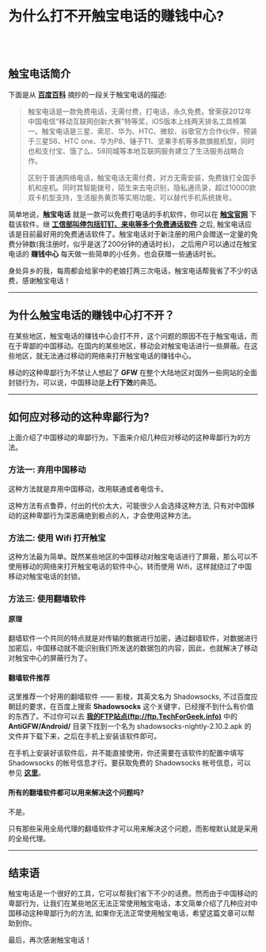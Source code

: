 # 为什么打不开触宝电话的赚钱中心?                
<!--
2016-09-11         
--> <br /><br />            

## 触宝电话简介             

下面是从 **[百度百科](http://baike.baidu.com/link?url=WgfwYpsoGfOv3jYYmabWl-YVbFh09JXNxtQl6SI21XI98OzZQTznx_KwWlYtEK4TaAw0QHLKJan9aTserbFWzx284scC9ldviFQ8C372iLPVQ40817oiYwmp0LA_8wlX)** 摘抄的一段关于触宝电话的描述:        
        
> 触宝电话是一款免费电话，无需付费，打电话，永久免费。曾荣获2012年中国电信“移动互联网创新大赛”特等奖，iOS版本上线两天排名工具榜第一。触宝电话是三星、索尼、华为、HTC、微软、谷歌官方合作伙伴，预装于三星S6、HTC one、华为P8、锤子T1、坚果手机等多款旗舰机型，同时也和支付宝、饿了么、58同城等本地互联网服务建立了生活服务战略合作。  
>          
> 区别于普通网络电话，触宝电话无需付费，对方无需安装，免费拨打全国手机和座机。同时其智能拨号，陌生来去电识别，隐私通讯录，超过10000款双卡机型支持，生活服务黄页等实用功能，可以替代手机系统拨号。        

简单地说，**触宝电话** 就是一款可以免费打电话的手机软件，你可以在 **[触宝官网](http://www.chubao.cn/dial_download.html)** 下载该软件。继 **[工信部叫停包括钉钉、来电等多个免费通话软件](http://news.zol.com.cn/589/5897884.html)** 之后, 触宝电话应该是目前最好用的免费通话软件了。触宝电话对于新注册的用户会赠送一定量的免费分钟数(我注册时，似乎是送了200分钟的通话时长)， 之后用户可以通过在触宝电话的 **赚钱中心** 每天做一些简单的小任务，也会获赠一些通话时长。              
           
身处异乡的我，每周都会给家中的老娘打两三次电话，触宝电话帮我省了不少的话费，感谢触宝电话！              

------------------------------------

## 为什么触宝电话的赚钱中心打不开？            

在某些地区，触宝电话的赚钱中心会打不开，这个问题的原因不在于触宝电话，而在于卑鄙的中国移动。在国内的某些地区，移动会对触宝电话进行一些屏蔽。在这些地区，就无法通过移动的网络来打开触宝电话的赚钱中心。         

移动的这种卑鄙行为不禁让人想起了 **GFW** 在整个大陆地区对国外一些网站的全面封锁行为，可以说，中国移动是**上行下效**的典范。            

------------------------------------

## 如何应对移动的这种卑鄙行为?            

上面介绍了中国移动的卑鄙行为，下面来介绍几种应对移动的这种卑鄙行为的方法。                  
        
### 方法一: 弃用中国移动              
            
这种方法就是弃用中国移动，改用联通或者电信卡。                
      
这种方法有点鲁莽，付出的代价太大，可能很少人会选择这种方法, 只有对中国移动的这种卑鄙行为深恶痛绝到极点的人，才会使用这种方法。                    
            
### 方法二: 使用 Wifi 打开触宝

这种方法最为简单。既然某些地区的中国移动对触宝电话进行了屏蔽，那么可以不使用移动的网络来打开触宝电话的软件中心，转而使用 Wifi，这样就绕过了中国移动对触宝电话的封锁。                        

### 方法三: 使用翻墙软件                 

#### 原理        
        
翻墙软件一个共同的特点就是对传输的数据进行加密，通过翻墙软件，对数据进行加密后，中国移动就不能识别我们所发送的数据包的内容，因此，也就解决了移动对触宝中心的屏蔽行为了。

#### 翻墙软件推荐               

这里推荐一个好用的翻墙软件 —— 影梭，其英文名为 Shadowsocks, 不过百度应朝廷的要求，在百度上搜索 **Shadowsocks** 这个关键字，已经搜不到什么有价值的东西了。不过你可以去 **[我的FTP站点(ftp://ftp.TechForGeek.info)](ftp://ftp.techforgeek.info)** 中的 **AntiGFW/Android/** 目录下找到一个名为 shadowsocks-nightly-2.10.2.apk 的文件并下载下来，之后在手机上安装该软件即可。            
              
在手机上安装好该软件后，并不能直接使用，你还需要在该软件的配置中填写 Shadowsocks 的帐号信息才行。要获取免费的 Shadowsocks 帐号信息，可以参见 **[这里](modify_dns_antigfw.html)**。                      

#### 所有的翻墙软件都可以用来解决这个问题吗?               

不是。            
      
只有那些采用全局代理的翻墙软件才可以用来解决这个问题，而影梭默认就是采用的全局代理。                 

------------------------------------

## 结束语             

触宝电话是一个很好的工具，它可以帮我们省下不少的话费。然而由于中国移动的卑鄙行为，让我们在某些地区无法正常使用触宝电话，本文简单介绍了几种应对中国移动这种卑鄙行为的方法, 如果你无法正常使用触宝电话，希望这篇文章可以帮助到你。             
         
最后，再次感谢触宝电话！                
